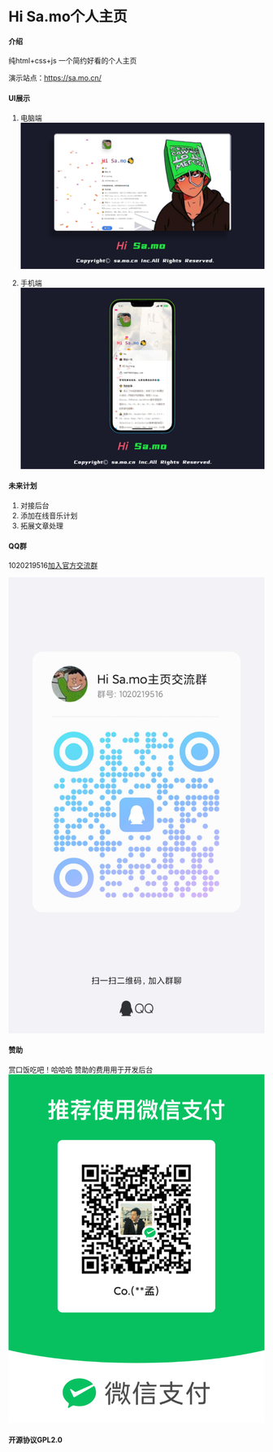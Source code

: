 # Hi Sa.mo个人主页


#### 介绍
纯html+css+js
一个简约好看的个人主页

演示站点：https://sa.mo.cn/


#### UI展示

1. 电脑端
![输入图片说明](1000072339.jpg)
 
2.  手机端
![输入图片说明](1000072337.png)

#### 未来计划

1.  对接后台
2.  添加在线音乐计划
3.  拓展文章处理

#### QQ群
1020219516[加入官方交流群](http://qm.qq.com/cgi-bin/qm/qr?_wv=1027&k=htXSb7DUc6ue41LD446t-7MQEY7_yhLp&authKey=VdJtUcfKMlAc8i8eJPQyGLCrwmDMRm4EcPFHi%2FpEkliQsfi3hyaRe%2Fxi4ZPxulyS&noverify=0&group_code=1020219516)

![输入图片说明](1000072613.jpg) 

#### 赞助

赏口饭吃吧！哈哈哈
赞助的费用用于开发后台
![输入图片说明](1000072612.png)

#### 开源协议GPL2.0
